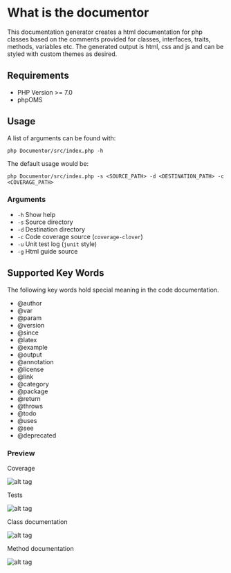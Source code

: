 # What is the documentor

This documentation generator creates a html documentation for php classes based on the comments provided for classes, interfaces, traits, methods, variables etc. The generated output is html, css and js and can be styled with custom themes as desired.

## Requirements

* PHP Version >= 7.0
* phpOMS

## Usage

A list of arguments can be found with:

```
php Documentor/src/index.php -h
```

The default usage would be:

```
php Documentor/src/index.php -s <SOURCE_PATH> -d <DESTINATION_PATH> -c <COVERAGE_PATH>
```

### Arguments

* `-h` Show help
* `-s` Source directory
* `-d` Destination directory
* `-c` Code coverage source (`coverage-clover`)
* `-u` Unit test log (`junit` style)
* `-g` Html guide source

## Supported Key Words

The following key words hold special meaning in the code documentation.

* @author
* @var
* @param
* @version
* @since
* @latex
* @example
* @output
* @annotation
* @license
* @link
* @category
* @package
* @return
* @throws
* @todo
* @uses
* @see
* @deprecated

### Preview

Coverage

![alt tag](http://url/to/img.png)

Tests

![alt tag](http://url/to/img.png)

Class documentation

![alt tag](http://url/to/img.png)

Method documentation

![alt tag](http://url/to/img.png)